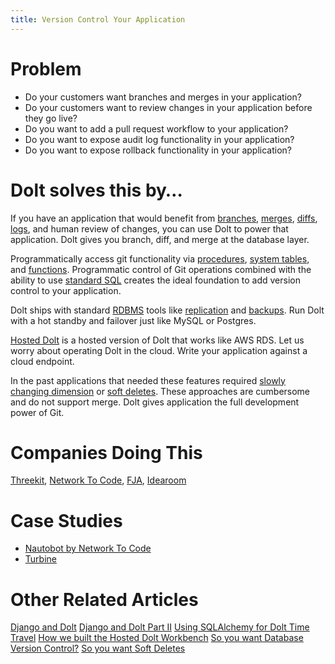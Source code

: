 ```yaml
---
title: Version Control Your Application
---
```


# Problem

* Do your customers want branches and merges in your application? 
* Do your customers want to review changes in your application before they go live? 
* Do you want to add a pull request workflow to your application?
* Do you want to expose audit log functionality in your application?
* Do you want to expose rollback functionality in your application?

# Dolt solves this by…

If you have an application that would benefit from [branches](../../concepts/dolt/git/branch.md), [merges](../../concepts/dolt/git/merge.md), [diffs](../../concepts/dolt/git/diff.md), [logs](../../concepts/dolt/git/log.md), and human review of changes, you can use Dolt to power that application. Dolt gives you branch, diff, and merge at the database layer. 

Programmatically access git functionality via [procedures](../../reference/sql/version-control/dolt-sql-procedures.md), [system tables](../../reference/sql/version-control/dolt-system-tables.md), and [functions](../../reference/sql/version-control/dolt-sql-functions.md). Programmatic control of Git operations combined with the ability to use [standard SQL](../../concepts/dolt/sql/README.md) creates the ideal foundation to add version control to your application.

Dolt ships with standard [RDBMS](../../concepts/dolt/rdbms/README.md) tools like [replication](../../concepts/dolt/rdbms/replication.md) and [backups](../../concepts/dolt/rdbms/backups.md). Run Dolt with a hot standby and failover just like MySQL or Postgres.

[Hosted Dolt](https://hosted.doltdb.com/) is a hosted version of Dolt that works like AWS RDS. Let us worry about operating Dolt in the cloud. Write your application against a cloud endpoint.

In the past applications that needed these features required [slowly changing dimension](https://www.dolthub.com/blog/2021-09-17-database-version-control/) or [soft deletes](https://www.dolthub.com/blog/2022-11-03-soft-deletes/). These approaches are cumbersome and do not support merge. Dolt gives application the full development power of Git.

# Companies Doing This

[Threekit](https://www.threekit.com/), [Network To Code](https://www.networktocode.com/), [FJA](https://www.fja.com/), [Idearoom](https://www.idearoom.com/)

# Case Studies

* [Nautobot by Network To Code](https://www.dolthub.com/blog/2021-11-19-dolt-nautobot/)
* [Turbine](https://www.dolthub.com/blog/2022-08-17-dolt-turbine/)

# Other Related Articles

[Django and Dolt](https://www.dolthub.com/blog/2021-06-09-running-django-on-dolt/)
[Django and Dolt Part II](https://www.dolthub.com/blog/2021-08-27-django-dolt-2/)
[Using SQLAlchemy for Dolt Time Travel](https://www.dolthub.com/blog/2023-04-12-dolt-sqlalchemy/)
[How we built the Hosted Dolt Workbench](https://www.dolthub.com/blog/2022-08-24-hosted-sql-workbench/#how-it-was-built)
[So you want Database Version Control?](https://www.dolthub.com/blog/2021-09-17-database-version-control/)
[So you want Soft Deletes](https://www.dolthub.com/blog/2022-11-03-soft-deletes/)